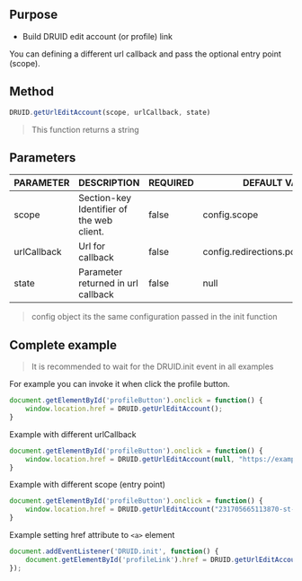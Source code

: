 ## Purpose

- Build DRUID edit account (or profile) link

You can defining a different url callback and pass the optional entry point (scope).

## Method

```javascript
DRUID.getUrlEditAccount(scope, urlCallback, state)
```
> This function returns a string

## Parameters

| PARAMETER   | DESCRIPTION                               | REQUIRED | DEFAULT VALUE                        |
|-------------|-------------------------------------------|----------|--------------------------------------|
| scope       | Section-key Identifier of the web client. | false    | config.scope                         |
| urlCallback | Url for callback                          | false    | config.redirections.postEditAccount  |
| state       | Parameter returned in url callback        | false    | null                                 |

> config object its the same configuration passed in the init function

## Complete example

> It is recommended to wait for the DRUID.init event in all examples

For example you can invoke it when click the profile button.

```javascript
document.getElementById('profileButton').onclick = function() {
	window.location.href = DRUID.getUrlEditAccount();
}
```

Example with different urlCallback
```javascript
document.getElementById('profileButton').onclick = function() {
	window.location.href = DRUID.getUrlEditAccount(null, "https://examples.dru-id.com/myalternativecallback");
}
```

Example with different scope (entry point)
```javascript
document.getElementById('profileButton').onclick = function() {
	window.location.href = DRUID.getUrlEditAccount("231705665113870-st-jmeter");
}
```

Example setting href attribute to `<a>` element
```javascript
document.addEventListener('DRUID.init', function() {
	document.getElementById('profileLink').href = DRUID.getUrlEditAccount();
});
```
